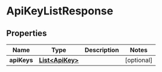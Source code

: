 

# ApiKeyListResponse

## Properties

Name | Type | Description | Notes
------------ | ------------- | ------------- | -------------
**apiKeys** | [**List&lt;ApiKey&gt;**](ApiKey.md) |  |  [optional]



